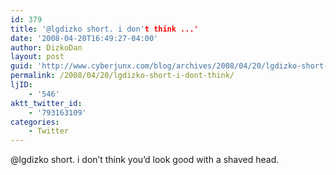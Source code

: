 ```yaml
---
id: 379
title: '@lgdizko short. i don't think ...'
date: '2008-04-20T16:49:27-04:00'
author: DizkoDan
layout: post
guid: 'http://www.cyberjunx.com/blog/archives/2008/04/20/lgdizko-short-i-dont-think/'
permalink: /2008/04/20/lgdizko-short-i-dont-think/
ljID:
    - '546'
aktt_twitter_id:
    - '793163109'
categories:
    - Twitter
---
```


@lgdizko short. i don’t think you’d look good with a shaved head.